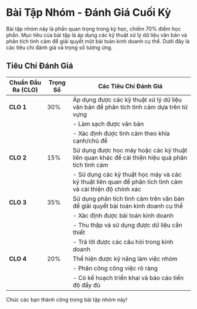 # Bài Tập Nhóm - Đánh Giá Cuối Kỳ

Bài tập nhóm này là phần quan trọng trong kỳ học, chiếm 70% điểm học phần. Mục tiêu của bài tập là áp dụng các kỹ thuật xử lý dữ liệu văn bản và phân tích tình cảm để giải quyết một bài toán kinh doanh cụ thể. Dưới đây là các tiêu chí đánh giá và trọng số tương ứng.

## Tiêu Chí Đánh Giá

| Chuẩn Đầu Ra (CLO) | Trọng Số | Các Tiêu Chí Đánh Giá                                                                 |
|--------------------|----------|---------------------------------------------------------------------------------------|
| **CLO 1**          | 30%      | Áp dụng được các kỹ thuật xử lý dữ liệu văn bản để phân tích tình cảm dựa trên từ vựng |
|                    |          | - Làm sạch được văn bản                                                                 |
|                    |          | - Xác định được tình cảm theo khía cạnh/chủ đề                                          |
| **CLO 2**          | 15%      | Sử dụng được học máy hoặc các kỹ thuật liên quan khác để cải thiện hiệu quả phân tích tình cảm |
|                    |          | - Sử dụng các kỹ thuật học máy và các kỹ thuật liên quan để phân tích tình cảm và cải thiện độ chính xác |
| **CLO 3**          | 35%      | Sử dụng phân tích tình cảm trên văn bản để giải quyết bài toán kinh doanh cụ thể     |
|                    |          | - Xác định được bài toán kinh doanh                                                     |
|                    |          | - Thu thập và sử dụng được dữ liệu cần thiết                                            |
|                    |          | - Trả lời được các câu hỏi trong kinh doanh                                             |
| **CLO 4**          | 20%      | Thể hiện được kỹ năng làm việc nhóm                                                     |
|                    |          | - Phân công công việc rõ ràng                                                            |
|                    |          | - Có kế hoạch triển khai và báo cáo tiến độ đầy đủ                                      |



Chúc các bạn thành công trong bài tập nhóm này!
